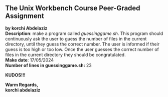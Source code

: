 ## The Unix Workbench Course Peer-Graded Assignment
**by korchi Abdelaziz**
\
**Description**: make a program called *guessinggame.sh*. This program should continuously ask the user to guess the number of files in the current directory, until they guess the correct number. The user is informed if their guess is too high or too low. Once the user guesses the correct number of files in the current directory they should be congratulated.
\
**Make date**: 17/05/2024
\
**Number of lines in guessinggame.sh:** 23

**KUDOS!!!**

**Warm Regards,**
\
**korchi abdelaziz**
